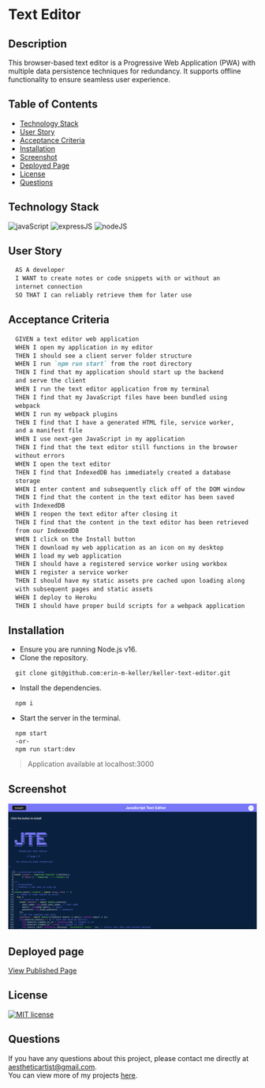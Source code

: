  # Text Editor
  
  ## Description 
  This browser-based text editor is a Progressive Web Application (PWA) with multiple data persistence techniques for redundancy. It supports offline functionality to ensure seamless user experience.
  
  ## Table of Contents
  * [Technology Stack](#technology-stack)
  * [User Story](#user-story)
  * [Acceptance Criteria](#acceptance-criteria)
  * [Installation](#installation)
  * [Screenshot](#screenshot)
  * [Deployed Page](#deployed-page)
  * [License](#license)
  * [Questions](#questions)

  ## Technology Stack

  ![javaScript](https://img.shields.io/badge/-JavaScript-61DAFB?color=red&style=flat)
  ![expressJS](https://img.shields.io/badge/-Express.js-61DAFB?color=orange&style=flat)
  ![nodeJS](https://img.shields.io/badge/-Node.js-61DAFB?color=yellow&style=flat)

  ## User Story
  ```md
    AS A developer
    I WANT to create notes or code snippets with or without an  
    internet connection
    SO THAT I can reliably retrieve them for later use
  ```

  ## Acceptance Criteria
  ```md
    GIVEN a text editor web application
    WHEN I open my application in my editor
    THEN I should see a client server folder structure
    WHEN I run `npm run start` from the root directory
    THEN I find that my application should start up the backend  
    and serve the client
    WHEN I run the text editor application from my terminal
    THEN I find that my JavaScript files have been bundled using  
    webpack
    WHEN I run my webpack plugins
    THEN I find that I have a generated HTML file, service worker,  
    and a manifest file
    WHEN I use next-gen JavaScript in my application
    THEN I find that the text editor still functions in the browser  
    without errors
    WHEN I open the text editor
    THEN I find that IndexedDB has immediately created a database  
    storage
    WHEN I enter content and subsequently click off of the DOM window
    THEN I find that the content in the text editor has been saved  
    with IndexedDB
    WHEN I reopen the text editor after closing it
    THEN I find that the content in the text editor has been retrieved  
    from our IndexedDB
    WHEN I click on the Install button
    THEN I download my web application as an icon on my desktop
    WHEN I load my web application
    THEN I should have a registered service worker using workbox
    WHEN I register a service worker
    THEN I should have my static assets pre cached upon loading along  
    with subsequent pages and static assets
    WHEN I deploy to Heroku
    THEN I should have proper build scripts for a webpack application
  ```
  
  ## Installation 
  
  * Ensure you are running Node.js v16.
  * Clone the repository.
  ```
    git clone git@github.com:erin-m-keller/keller-text-editor.git
  ```

  * Install the dependencies.
  ``` node
    npm i
  ```

  * Start the server in the terminal.
  ``` node
    npm start 
    -or- 
    npm run start:dev
  ```
  > Application available at localhost:3000

  ## Screenshot

  ![FinishedProduct](./client/src/images/finished-product.png)
  
  ## Deployed page

  [View Published Page](https://keller-text-editor-c96daa18d32b.herokuapp.com/)


  ## License 
  [![MIT license](https://img.shields.io/badge/License-MIT-purple.svg)](https://lbesson.mit-license.org/)
  
  ## Questions
  If you have any questions about this project, please contact me directly at [aestheticartist@gmail.com](aestheticartist@gmail.com).  
  You can view more of my projects [here](https://github.com/erin-m-keller).

